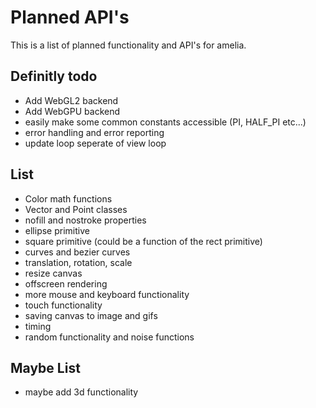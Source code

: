 # Planned API's

This is a list of planned functionality and API's for amelia.

## Definitly todo
- Add WebGL2 backend
- Add WebGPU backend
- easily make some common constants accessible (PI, HALF_PI etc...)
- error handling and error reporting
- update loop seperate of view loop

## List
- Color math functions
- Vector and Point classes
- nofill and nostroke properties
- ellipse primitive
- square primitive (could be a function of the rect primitive)
- curves and bezier curves
- translation, rotation, scale
- resize canvas
- offscreen rendering
- more mouse and keyboard functionality
- touch functionality
- saving canvas to image and gifs
- timing
- random functionality and noise functions


## Maybe List
- maybe add 3d functionality